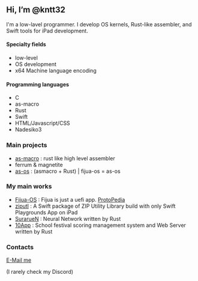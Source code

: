 ## Hi, I’m @kntt32
I'm a low-lavel programmer. I develop OS kernels, Rust-like assembler, and Swift tools for iPad development.

#### Specialty fields
- low-level
- OS development
- x64 Machine language encoding

#### Programming languages
- C
- as-macro
- Rust
- Swift
- HTML/Javascript/CSS
- Nadesiko3

### Main projects
- [as-macro](https://github.com/kntt32/as-macro) : rust like high level assembler
- ferrum & magnetite
- [as-os](https://www.github.com/kntt32/as-os) : (asmacro + Rust) | fijua-os = as-os

### My main works
- [Fijua-OS](https://github.com/kntt32/Fijua-OS) : Fijua is just a uefi app. [ProtoPedia](https://protopedia.net/prototype/5674)
- [ziputl](https://github.com/kntt32/ziputl) : A Swift package of ZIP Utility Library build with only Swift Playgrounds App on iPad
- [SurarueN](https://github.com/kntt32/SurarueN) : Neural Network written by Rust
- [10App](https://github.com/kntt32/10App) : School festival scoring management system and Web Server written by Rust

### Contacts
[E-Mail me](mailto:knt.t@outlook.com)

(I rarely check my Discord)

<!---
kntt32/kntt32 is a ✨ special ✨ repository because its `README.md` (this file) appears on your GitHub profile.
You can click the Preview link to take a look at your changes.
--->
